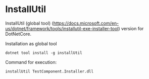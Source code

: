 # InstallUtil
InstallUtil (global tool) (https://docs.microsoft.com/en-us/dotnet/framework/tools/installutil-exe-installer-tool) version  for DotNetCore.

Installation as global tool
```
dotnet tool install -g installUtil
```

Command for execution:
```
installUtil TestComponent.Installer.dll

```
